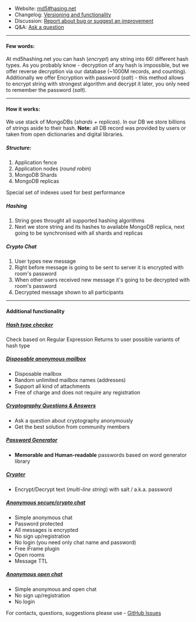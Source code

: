 * Website: [md5#hasing.net](http://md5hashing.net)
* Changelog: [Versioning and functionality](https://github.com/FVetrov/md5hashing.net/wiki/Change-Log)
* Discussion: [Report about bug or suggest an improvement](https://github.com/FVetrov/md5hashing.net/issues)
* Q&A: [Ask a question](https://md5hashing.net/QnA)

-------------

#### Few words:
At md5hashing.net you can hash (*encrypt*) any string into 66! different hash types. As you probably know - decryption of any hash is impossible, but we offer reverse decryption via our database (~1000M records, and counting). Additionally we offer Encryption with password (*salt*) - this method allows to encrypt string with strongest algorithm and decrypt it later, you only need to remember the password (*salt*).

--------------

#### How it works:
We use stack of MongoDBs (*shards + replicas*).
In our DB we store billions of strings aside to their hash.
**Note:** all DB record was provided by users or taken from open dictionaries and digital libraries.

##### Structure:
1. Application fence
2. Application nodes (*round robin*)
3. MongoDB Shards
4. MongoDB replicas

Special set of indexes used for best performance

##### Hashing
1. String goes throught all supported hashing algorithms
2. Next we store string and its hashes to available MongoDB replica, next going to be synchronised with all shards and replicas

##### Crypto Chat
1. User types new message
2. Right before message is going to be sent to server it is encrypted with room's password
3. When other users received new message it's going to be decrypted with room's password
4. Decrypted message shown to all participants

------------

#### Additional functionality
##### [Hash type checker](http://md5hashing.net/hash_type_checker)
Check based on Regular Expression
Returns to user possible variants of hash type

##### [Disposable anonymous mailbox](http://md5hashing.net/anonymous/email)
* Disposable mailbox
* Random unlimited mailbox names (addresses)
* Support all kind of attachments
* Free of charge and does not require any registration

##### [Cryptography Questions & Answers](http://md5hashing.net/QnA)
* Ask a question about cryptography anonymously
* Get the best solution from community members

##### [Password Generator](http://md5hashing.net/generate/password)
* **Memorable and Human-readable** passwords based on word generator library

##### [Crypter](http://md5hashing.net/crypto)
* Encrypt/Decrypt text (*multi-line string*) with salt / a.k.a. password

##### [Anonymous secure/crypto chat](http://md5hashing.net/crypto/chat)
* Simple anonymous chat
* Password protected
* All messages is encrypted
* No sign up/registration
* No login (you need only chat name and password)
* Free iFrame plugin
* Open rooms
* Message TTL

##### [Anonymous open chat](http://md5hashing.net/open/chat)
* Simple anonymous and open chat
* No sign up/registration
* No login

For contacts, questions, suggestions please use - [GitHub Issues](https://github.com/FVetrov/md5hashing.net/issues)
